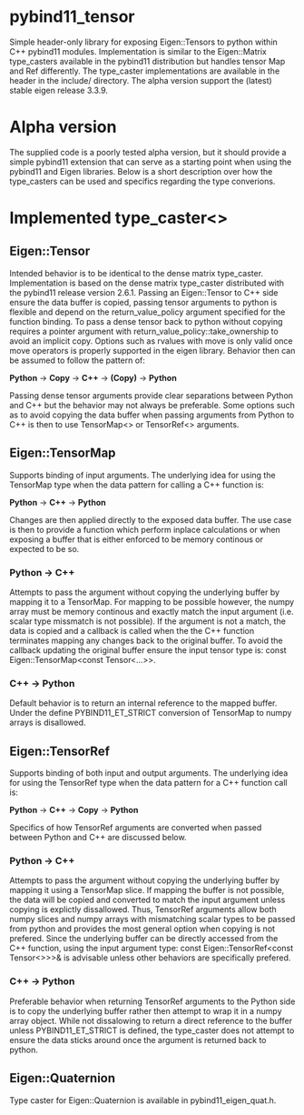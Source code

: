 # pybind11_tensor
Simple header-only library for exposing Eigen::Tensors to python within C++ pybind11 modules. Implementation is similar to the Eigen::Matrix type_casters available in the pybind11 distribution but handles tensor Map and Ref differently. The type_caster implementations are available in the header in the include/ directory. The alpha version support the (latest) stable eigen release 3.3.9.

# Alpha version

The supplied code is a poorly tested alpha version, but it should provide a simple pybind11 extension that can serve as a starting point when using the pybind11 and Eigen libraries. Below is a short description over how the type_casters can be used and specifics regarding the type converions.

# Implemented type_caster<>

## Eigen::Tensor

Intended behavior is to be identical to the dense matrix type_caster. Implementation is based on the dense matrix type_caster distributed with the pybind11 release version 2.6.1. Passing an Eigen::Tensor to C++ side ensure the data buffer is copied, passing tensor arguments to python is flexible and depend on the return_value_policy argument specified for the function binding.
  To pass a dense tensor back to python without copying requires a pointer argument with return_value_policy::take_ownership to avoid an implicit copy. Options such as rvalues with move is only valid once move operators is properly supported in the eigen library. Behavior then can be assumed to follow the pattern of:

**Python** -> **Copy** -> **C++** -> **(Copy)** -> **Python**

Passing dense tensor arguments provide clear separations between Python and C++ but the behavior may not always be preferable. Some options such as to avoid copying the data buffer when passing arguments from Python to C++ is then to use TensorMap<> or TensorRef<> arguments.

## Eigen::TensorMap

Supports binding of input arguments. The underlying idea for using the TensorMap type when the data pattern for calling a C++ function is:

**Python** -> **C++** -> **Python**

Changes are then applied directly to the exposed data buffer. The use case is then to provide a function which perform inplace calculations or when exposing a buffer that is either enforced to be memory continous or expected to be so.

### Python -> C++

Attempts to pass the argument without copying the underlying buffer by mapping it to a TensorMap. For mapping to be possible however, the numpy array must be memory continous and exactly match the input argument (i.e. scalar type missmatch is not possible). If the argument is not a match, the data is copied and a callback is called when the the C++ function terminates mapping any changes back to the original buffer. To avoid the callback updating the original buffer ensure the input tensor type is: const Eigen::TensorMap<const Tensor<...>>.

### C++ -> Python

Default behavior is to return an internal reference to the mapped buffer. Under the define PYBIND11_ET_STRICT conversion of TensorMap to numpy arrays is disallowed.

## Eigen::TensorRef

Supports binding of both input and output arguments. The underlying idea for using the TensorRef type when the data pattern for a C++ function call is:

**Python** -> **C++** -> **Copy** -> **Python**

Specifics of how TensorRef arguments are converted when passed between Python and C++ are discussed below. 

### Python -> C++

Attempts to pass the argument without copying the underlying buffer by mapping it using a TensorMap slice. If mapping the buffer is not possible, the data will be copied and converted to match the input argument unless copying is explictly dissallowed. Thus, TensorRef arguments allow both numpy slices and numpy arrays with mismatching scalar types to be passed from python and provides the most general option when copying is not prefered. Since the underlying buffer can be directly accessed from the C++ function, using the input argument type: const Eigen::TensorRef<const Tensor<>>>& is advisable unless other behaviors are specifically prefered.

### C++ -> Python

Preferable behavior when returning TensorRef arguments to the Python side is to copy the underlying buffer rather then attempt to wrap it in a numpy array object. While not dissalowing to return a direct reference to the buffer unless PYBIND11_ET_STRICT is defined, the type_caster does not attempt to ensure the data sticks around once the argument is returned back to python. 

## Eigen::Quaternion

Type caster for Eigen::Quaternion is available in pybind11_eigen_quat.h.
